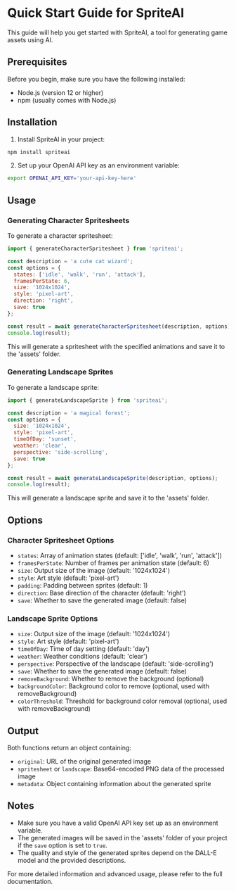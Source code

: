 # Quick Start Guide for SpriteAI

This guide will help you get started with SpriteAI, a tool for generating game assets using AI.

## Prerequisites

Before you begin, make sure you have the following installed:
- Node.js (version 12 or higher)
- npm (usually comes with Node.js)

## Installation

1. Install SpriteAI in your project:

```bash
npm install spriteai
```

2. Set up your OpenAI API key as an environment variable:

```bash
export OPENAI_API_KEY='your-api-key-here'
```

## Usage

### Generating Character Spritesheets

To generate a character spritesheet:

```javascript
import { generateCharacterSpritesheet } from 'spriteai';

const description = 'a cute cat wizard';
const options = {
  states: ['idle', 'walk', 'run', 'attack'],
  framesPerState: 6,
  size: '1024x1024',
  style: 'pixel-art',
  direction: 'right',
  save: true
};

const result = await generateCharacterSpritesheet(description, options);
console.log(result);
```

This will generate a spritesheet with the specified animations and save it to the 'assets' folder.

### Generating Landscape Sprites

To generate a landscape sprite:

```javascript
import { generateLandscapeSprite } from 'spriteai';

const description = 'a magical forest';
const options = {
  size: '1024x1024',
  style: 'pixel-art',
  timeOfDay: 'sunset',
  weather: 'clear',
  perspective: 'side-scrolling',
  save: true
};

const result = await generateLandscapeSprite(description, options);
console.log(result);
```

This will generate a landscape sprite and save it to the 'assets' folder.

## Options

### Character Spritesheet Options

- `states`: Array of animation states (default: ['idle', 'walk', 'run', 'attack'])
- `framesPerState`: Number of frames per animation state (default: 6)
- `size`: Output size of the image (default: '1024x1024')
- `style`: Art style (default: 'pixel-art')
- `padding`: Padding between sprites (default: 1)
- `direction`: Base direction of the character (default: 'right')
- `save`: Whether to save the generated image (default: false)

### Landscape Sprite Options

- `size`: Output size of the image (default: '1024x1024')
- `style`: Art style (default: 'pixel-art')
- `timeOfDay`: Time of day setting (default: 'day')
- `weather`: Weather conditions (default: 'clear')
- `perspective`: Perspective of the landscape (default: 'side-scrolling')
- `save`: Whether to save the generated image (default: false)
- `removeBackground`: Whether to remove the background (optional)
- `backgroundColor`: Background color to remove (optional, used with removeBackground)
- `colorThreshold`: Threshold for background color removal (optional, used with removeBackground)

## Output

Both functions return an object containing:
- `original`: URL of the original generated image
- `spritesheet` or `landscape`: Base64-encoded PNG data of the processed image
- `metadata`: Object containing information about the generated sprite

## Notes

- Make sure you have a valid OpenAI API key set up as an environment variable.
- The generated images will be saved in the 'assets' folder of your project if the `save` option is set to `true`.
- The quality and style of the generated sprites depend on the DALL-E model and the provided descriptions.

For more detailed information and advanced usage, please refer to the full documentation.